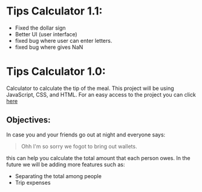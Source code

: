 # Tips Calculator 1.1:
 - Fixed the dollar sign
 - Better UI (user interface)
 - fixed bug where user can enter letters.
 - fixed bug where gives NaN
 
# Tips Calculator 1.0:
 Calculator to calculate the tip of the meal. This project will be using JavaScript, CSS, and HTML.
 For an easy access to the project you can click [here](https://htmlpreview.github.io/?https://github.com/Ed-ward239/Project/blob/main/src/index.html)
 
 
 ## Objectives:
In case you and your friends go out at night and everyone says:
> Ohh I'm so sorry we fogot to bring out wallets.

this can help you calculate the total amount that each person owes. In the future we will be adding more features such as:
- Separating the total among people
- Trip expenses

 
 
